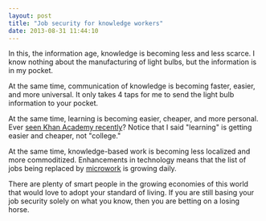 ```yaml
---
layout: post
title: "Job security for knowledge workers"
date: 2013-08-31 11:44:10
---
```


<p class="p1">
  In this, the information age, knowledge is becoming less and less scarce. I know nothing about the manufacturing of light bulbs, but the information is in my pocket.
</p>

<p class="p1">
  At the same time, communication of knowledge is becoming faster, easier, and more universal. It only takes 4 taps for me to send the light bulb information to your pocket.
</p>

<p class="p1">
  At the same time, learning is becoming easier, cheaper, and more personal. Ever <a href="https://www.khanacademy.org/talks-and-interviews/other-features/v/overview-of-khanacademy-org" target="_blank" rel="noopener noreferrer" title="Do you really think that the expensive and ineffective public education model of yesterday is better then this?">seen Khan Academy recently</a>? Notice that I said "learning" is getting easier and cheaper, not "college." 
</p>

<p class="p1">
  At the same time, knowledge-based work is becoming less localized and more commoditized. Enhancements in technology means that the list of jobs being replaced by <a href="http://en.wikipedia.org/wiki/Microwork" target="_blank" rel="noopener noreferrer" title="Microwork">microwork</a> is growing daily.
</p>

<p class="p1">
  There are plenty of smart people in the growing economies of this world that would love to adopt your standard of living. If you are still basing your job security solely on what you know, then you are betting on a losing horse.
</p>
